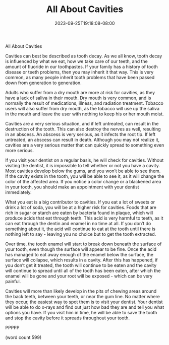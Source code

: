 ﻿---
title: "All About Cavities"
date: 2023-09-25T19:18:08-08:00
description: "Toothache and Tooth Care Tips for Web Success"
featured_image: "/images/Toothache and Tooth Care.jpg"
tags: ["Toothache and Tooth Care"]
---

All About Cavities

Cavities can best be described as tooth decay.  As we all know, tooth decay is influenced by what we eat, how we take care of our teeth, and the amount of fluoride in our toothpastes.  If your family has a history of tooth disease or teeth problems, then you may inherit it that way.  This is very common, as many people inherit tooth problems that have been passed down from generation to generation.

Adults who suffer from a dry mouth are more at risk for cavities, as they have a lack of saliva in their mouth.  Dry mouth is very common, and is normally the result of medications, illness, and radiation treatment.  Tobacco users will also suffer from dry mouth, as the tobacco will use up the saliva in the mouth and leave the user with nothing to keep his or her mouth moist.

Cavities are a very serious situation, and if left untreated, can result in the destruction of the tooth.  This can also destroy the nerves as well, resulting in an abscess.  An abscess is very serious, as it infects the root tip.  If left untreated, an abscess can result in death.  Although you may not realize it, cavities are a very serious matter that can quickly spread to something even more serious.

If you visit your dentist on a regular basis, he will check for cavities.  Without visiting the dentist, it is impossible to tell whether or not you have a cavity.  Most cavities develop below the gums, and you won’t be able to see them.  If the cavity exists in the tooth, you will be able to see it, as it will change the color of the affected area.  If you notice a color change or a blackened area in your tooth, you should make an appointment with your dentist immediately.

What you eat is a big contributor to cavities.  If you eat a lot of sweets or drink a lot of soda, you will be at a higher risk for cavities.  Foods that are rich in sugar or starch are eaten by bacteria found in plaque, which will produce acids that eat through teeth.  This acid is very harmful to teeth, as it can eat through the dentin and enamel in no time at all.  If you don’t do something about it, the acid will continue to eat at the tooth until there is nothing left to say - leaving you no choice but to get the tooth extracted.

Over time, the tooth enamel will start to break down beneath the surface of your tooth, even though the surface will appear to be fine.  Once the acid has managed to eat away enough of the enamel below the surface, the surface will collapse, which results in a cavity.  After this has happened, if you don’t get it treated, the tooth will continue to be eaten and the cavity will continue to spread until all of the tooth has been eaten, after which the enamel will be gone and your root will be exposed - which can be very painful.

Cavities will more than likely develop in the pits of chewing areas around the back teeth, between your teeth, or near the gum line.  No matter where they occur, the easiest way to spot them is to visit your dentist.  Your dentist will be able to do x-rays and find out just how bad they are and tell you what options you have.  If you visit him in time, he will be able to save the tooth and stop the cavity before it spreads throughout your tooth.

PPPPP

(word count 599)
